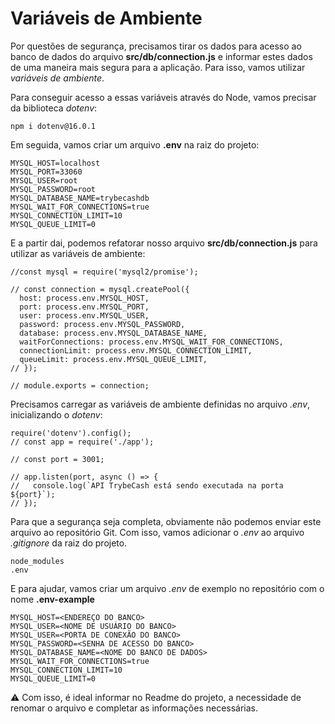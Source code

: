 # Variáveis de Ambiente

Por questões de segurança, precisamos tirar os dados para acesso ao banco de dados do arquivo __src/db/connection.js__ e informar estes dados de uma maneira mais segura para a aplicação. Para isso, vamos utilizar _variáveis de ambiente_.

Para conseguir acesso a essas variáveis através do Node, vamos precisar da biblioteca _dotenv_:
```
npm i dotenv@16.0.1
```

Em seguida, vamos criar um arquivo __.env__ na raiz do projeto:
```
MYSQL_HOST=localhost
MYSQL_PORT=33060
MYSQL_USER=root
MYSQL_PASSWORD=root
MYSQL_DATABASE_NAME=trybecashdb
MYSQL_WAIT_FOR_CONNECTIONS=true
MYSQL_CONNECTION_LIMIT=10
MYSQL_QUEUE_LIMIT=0
```

E a partir dai, podemos refatorar nosso arquivo __src/db/connection.js__ para utilizar as variáveis de ambiente:
```
//const mysql = require('mysql2/promise');

// const connection = mysql.createPool({
  host: process.env.MYSQL_HOST,
  port: process.env.MYSQL_PORT,
  user: process.env.MYSQL_USER,
  password: process.env.MYSQL_PASSWORD,
  database: process.env.MYSQL_DATABASE_NAME,
  waitForConnections: process.env.MYSQL_WAIT_FOR_CONNECTIONS,
  connectionLimit: process.env.MYSQL_CONNECTION_LIMIT,
  queueLimit: process.env.MYSQL_QUEUE_LIMIT,
// });

// module.exports = connection;
```

Precisamos carregar as variáveis de ambiente definidas no arquivo _.env_, inicializando o _dotenv_:
```
require('dotenv').config();
// const app = require('./app');

// const port = 3001;

// app.listen(port, async () => {
//   console.log(`API TrybeCash está sendo executada na porta ${port}`);
// });
```

Para que a segurança seja completa, obviamente não podemos enviar este arquivo ao repositório Git. Com isso, vamos adicionar o _.env_ ao arquivo _.gitignore_ da raiz do projeto.
```
node_modules
.env
```

E para ajudar, vamos criar um arquivo _.env_ de exemplo no repositório com o nome __.env-example__
```
MYSQL_HOST=<ENDEREÇO DO BANCO>
MYSQL_USER=<NOME DE USUÁRIO DO BANCO>
MYSQL_USER=<PORTA DE CONEXÃO DO BANCO>
MYSQL_PASSWORD=<SENHA DE ACESSO DO BANCO>
MYSQL_DATABASE_NAME=<NOME DO BANCO DE DADOS>
MYSQL_WAIT_FOR_CONNECTIONS=true
MYSQL_CONNECTION_LIMIT=10
MYSQL_QUEUE_LIMIT=0
```

⚠️ Com isso, é ideal informar no Readme do projeto, a necessidade de renomar o arquivo e completar as informações necessárias.